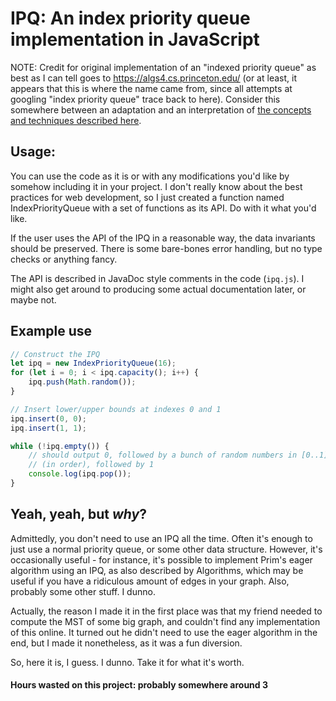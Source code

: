 # IPQ: An index priority queue implementation in JavaScript

NOTE: Credit for original implementation of an "indexed priority queue" as best
as I can tell goes to https://algs4.cs.princeton.edu/ (or at least, it appears
that this is where the name came from, since all attempts at googling "index
priority queue" trace back to here). Consider this somewhere between an
adaptation and an interpretation of [the concepts and techniques described
here](https://algs4.cs.princeton.edu/24pq/).

## Usage:

You can use the code as it is or with any modifications you'd like by somehow
including it in your project. I don't really know about the best practices for
web development, so I just created a function named IndexPriorityQueue with a
set of functions as its API. Do with it what you'd like.

If the user uses the API of the IPQ in a reasonable way, the data invariants
should be preserved. There is some bare-bones error handling, but no type checks
or anything fancy.

The API is described in JavaDoc style comments in the code (`ipq.js`). I might
also get around to producing some actual documentation later, or maybe not.

## Example use

```js
// Construct the IPQ
let ipq = new IndexPriorityQueue(16);
for (let i = 0; i < ipq.capacity(); i++) {
    ipq.push(Math.random());
}

// Insert lower/upper bounds at indexes 0 and 1
ipq.insert(0, 0);
ipq.insert(1, 1);

while (!ipq.empty()) {
    // should output 0, followed by a bunch of random numbers in [0..1]
    // (in order), followed by 1
    console.log(ipq.pop());
}
```

## Yeah, yeah, but _why_?

Admittedly, you don't need to use an IPQ all the time. Often it's enough to just
use a normal priority queue, or some other data structure. However, it's
occasionally useful - for instance, it's possible to implement Prim's eager
algorithm using an IPQ, as also described by Algorithms, which may be useful if
you have a ridiculous amount of edges in your graph. Also, probably some other
stuff. I dunno.

Actually, the reason I made it in the first place was that my friend needed to
compute the MST of some big graph, and couldn't find any implementation of this
online. It turned out he didn't need to use the eager algorithm in the end, but
I made it nonetheless, as it was a fun diversion.

So, here it is, I guess. I dunno. Take it for what it's worth.

#### Hours wasted on this project: probably somewhere around 3
